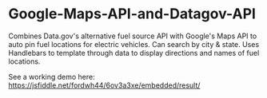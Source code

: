 # Google-Maps-API-and-Datagov-API
Combines Data.gov's alternative fuel source API with Google's Maps API to auto pin fuel locations for electric vehicles.  Can search by city & state.  Uses Handlebars to template through data to display directions and names of fuel locations. 


See a working demo here: https://jsfiddle.net/fordwh44/6ov3a3xe/embedded/result/
